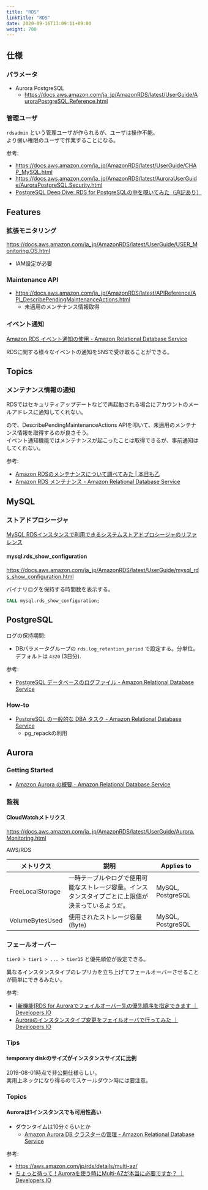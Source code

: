 ```yaml
---
title: "RDS"
linkTitle: "RDS"
date: 2020-09-16T13:09:11+09:00
weight: 700
---
```


## 仕様
### パラメータ

- Aurora PostgreSQL
  - https://docs.aws.amazon.com/ja_jp/AmazonRDS/latest/UserGuide/AuroraPostgreSQL.Reference.html

### 管理ユーザ

`rdsadmin` という管理ユーザが作られるが、ユーザは操作不能。  
より弱い権限のユーザで作業することになる。

参考:

- https://docs.aws.amazon.com/ja_jp/AmazonRDS/latest/UserGuide/CHAP_MySQL.html
- https://docs.aws.amazon.com/ja_jp/AmazonRDS/latest/AuroraUserGuide/AuroraPostgreSQL.Security.html
- [PostgreSQL Deep Dive: RDS for PostgreSQLの中を覗いてみた（追記あり）](http://pgsqldeepdive.blogspot.com/2013/11/rds-for-postgresql.html)

## Features

### 拡張モニタリング

https://docs.aws.amazon.com/ja_jp/AmazonRDS/latest/UserGuide/USER_Monitoring.OS.html

- IAM設定が必要

### Maintenance API

- https://docs.aws.amazon.com/ja_jp/AmazonRDS/latest/APIReference/API_DescribePendingMaintenanceActions.html
  - 未適用のメンテナンス情報取得

### イベント通知

[Amazon RDS イベント通知の使用 - Amazon Relational Database Service](https://docs.aws.amazon.com/ja_jp/AmazonRDS/latest/UserGuide/USER_Events.html "Amazon RDS イベント通知の使用 - Amazon Relational Database Service")

RDSに関する様々なイベントの通知をSNSで受け取ることができる。

## Topics
### メンテナンス情報の通知

RDSではセキュリティアップデートなどで再起動される場合にアカウントのメールアドレスに通知してくれない。

ので、DescribePendingMaintenanceActions APIを叩いて、未適用のメンテナンス情報を取得するのが良さそう。  
イベント通知機能ではメンテナンスが起こったことは取得できるが、事前通知はしてくれない。

参考:

- [Amazon RDSのメンテナンスについて調べてみた | 本日も乙](http://blog.jicoman.info/2017/01/rds_maintenance/ "Amazon RDSのメンテナンスについて調べてみた | 本日も乙")
- [Amazon RDS メンテナンス - Amazon Relational Database Service](https://docs.aws.amazon.com/ja_jp/AmazonRDS/latest/UserGuide/USER_UpgradeDBInstance.Maintenance.html "Amazon RDS メンテナンス - Amazon Relational Database Service")

## MySQL
### ストアドプロシージャ

[MySQL RDSインスタンスで利用できるシステムストアドプロシージャのリファレンス](https://docs.aws.amazon.com/ja_jp/AmazonRDS/latest/UserGuide/Appendix.MySQL.SQLRef.html)

#### mysql.rds_show_configuration

https://docs.aws.amazon.com/ja_jp/AmazonRDS/latest/UserGuide/mysql_rds_show_configuration.html

バイナリログを保持する時間数を表示する。

```sql
CALL mysql.rds_show_configuration;
```

## PostgreSQL

ログの保持期間:

- DBパラメータグループの `rds.log_retention_period` で設定する。分単位。デフォルトは `4320` (3日分).

参考:

- [PostgreSQL データベースのログファイル \- Amazon Relational Database Service](https://docs.aws.amazon.com/ja_jp/AmazonRDS/latest/UserGuide/USER_LogAccess.Concepts.PostgreSQL.html)

### How-to

- [PostgreSQL の一般的な DBA タスク - Amazon Relational Database Service](https://docs.aws.amazon.com/ja_jp/AmazonRDS/latest/UserGuide/Appendix.PostgreSQL.CommonDBATasks.html)
  - pg_repackの利用

## Aurora
### Getting Started

- [Amazon Aurora の概要 - Amazon Relational Database Service](http://docs.aws.amazon.com/ja_jp/AmazonRDS/latest/UserGuide/Aurora.Overview.html "Amazon Aurora の概要 - Amazon Relational Database Service")

### 監視
#### CloudWatchメトリクス

https://docs.aws.amazon.com/ja_jp/AmazonRDS/latest/UserGuide/Aurora.Monitoring.html

AWS/RDS

| メトリクス | 説明 | Applies to |
|-----------------|-------|---------------|
| FreeLocalStorage | 一時テーブルやログで使用可能なストレージ容量。インスタンスタイプごとに上限値が決まっているようだ。 | MySQL, PostgreSQL |
| VolumeBytesUsed | 使用されたストレージ容量(Byte) | MySQL, PostgreSQL |

### フェールオーバー

`tier0 > tier1 > ... > tier15` と優先順位が設定できる。  

異なるインスタンスタイプのレプリカを立ち上げてフェールオーバーさせることが簡単にできるみたい。

参考:

- [\[新機能\]RDS for Auroraでフェイルオーバー先の優先順序を指定できます ｜ Developers.IO](https://dev.classmethod.jp/cloud/aws/amazon-aurora-failover-order/ "[新機能]RDS for Auroraでフェイルオーバー先の優先順序を指定できます ｜ Developers.IO")
- [Auroraのインスタンスタイプ変更をフェイルオーバで行ってみた ｜ Developers.IO](https://dev.classmethod.jp/cloud/aws/aurora-changed-failover/ "Auroraのインスタンスタイプ変更をフェイルオーバで行ってみた ｜ Developers.IO")

### Tips
#### temporary diskのサイズがインスタンスサイズに比例

2019-08-01時点で非公開仕様らしい。  
実用上ネックになり得るのでスケールダウン時には要注意。

### Topics
#### Auroraは1インスタンスでも可用性高い

- ダウンタイムは10分ぐらいとか
  - [Amazon Aurora DB クラスターの管理 - Amazon Relational Database Service](http://docs.aws.amazon.com/ja_jp/AmazonRDS/latest/UserGuide/Aurora.Managing.html "Amazon Aurora DB クラスターの管理 - Amazon Relational Database Service")

参考:

- https://aws.amazon.com/jp/rds/details/multi-az/
- [ちょっと待って！Auroraを使う時にMulti-AZが本当に必要ですか？ ｜ Developers.IO](https://dev.classmethod.jp/cloud/aws/decision-method-for-aurora-multiaz/ "ちょっと待って！Auroraを使う時にMulti-AZが本当に必要ですか？ ｜ Developers.IO")
